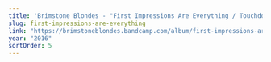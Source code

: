 ```yaml
---
title: 'Brimstone Blondes - "First Impressions Are Everything / Touchdown U.S.A."'
slug: first-impressions-are-everything
link: "https://brimstoneblondes.bandcamp.com/album/first-impressions-are-everything-touchdown-u-s-a"
year: "2016"
sortOrder: 5
---
```

